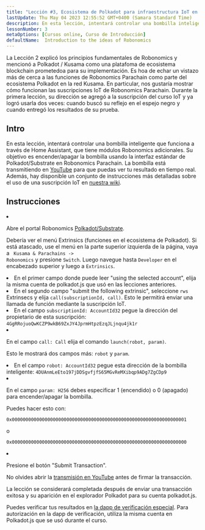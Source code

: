 ```yaml
---
title: "Lección #3, Ecosistema de Polkadot para infraestructura IoT en el hogar"
lastUpdate: Thu May 04 2023 12:55:52 GMT+0400 (Samara Standard Time)
description: En esta lección, intentará controlar una bombilla inteligente que funciona a través de Home Assistant, que tiene módulos Robonomics adicionales.
lessonNumber: 3
metaOptions: [Cursos online, Curso de Introducción]
defaultName:  Introduction to the ideas of Robonomics
---
```



La Lección 2 explicó los principios fundamentales de Robonomics y mencionó a Polkadot / Kusama como una platafoma de ecosistema blockchain prometedoa para su implementación. Es hoa de echar un vistazo más de cerca a las funciones de Robonomics Parachain como parte del ecosistema Polkadot en la red Kusama. En particular, nos gustaría mostrar cómo funcionan las suscripciones IoT de Robonomics Parachain. Durante la primera lección, su dirección se agregó a la suscripción del curso IoT y ya logró usarla dos veces: cuando buscó su reflejo en el espejo negro y cuando entregó los resultados de su prueba.


## Intro

En esta lección, intentará controlar una bombilla inteligente que funciona a través de Home Assistant, que tiene módulos Robonomics adicionales. Su objetivo es encender/apagar la bombilla usando la interfaz estándar de Polkadot/Substrate en Robonomics Parachain. La bombilla está transmitiendo en [YouTube](https://www.youtube.com/channel/UCkemsNJWaCmvF1Oi50C-hAg/live) para que puedas ver tu resultado en tiempo real. Además, hay disponible un conjunto de instrucciones más detalladas sobre el uso de una suscripción IoT en [nuestra wiki](https://wiki.robonomics.network/docs/subscription-launch/).


## Instrucciones

<List type="numbers">

<li>

Abre el portal Robonomics [Polkadot/Substrate](https://polkadot.js.org/apps/?rpc=wss%3A%2F%2Fkusama.rpc.robonomics.network%2F#/extrinsics).

Debería ver el menú Extrinsics (funciones en el ecosistema de Polkadot). Si está atascado, use el menú en la parte superior izquierda de la página, vaya a <code> Kusama & Parachains -> Robonomics</code> y presione <code>Switch</code>. Luego navegue hasta <code>Developer</code> en el encabezado superior y luego a <code>Extrinsics</code>.

</li>

<li>
En el primer campo donde puede leer "using the selected account", elija la misma cuenta de polkadot.js que usó en las lecciones anteriores.
</li>

<li>
En el segundo campo "submit the following extrinsic", seleccione <code>rws</code> Extrinsecs y elija <code>call(subscriptionId, call)</code>. Esto le permitirá enviar una llamada de función mediante la suscripción IoT.
</li>

<li>
En el campo <code>subscriptionId: AccountId32</code> pegue la dirección del propietario de esta suscripción: <code>4GgRRojuoQwKCZP9wkB69ZxJY4JprmHtpzEzqJLjnqu4jk1r</code>
</li>

<li>

En el campo  <code>call: Call</code> elija el comando <code>launch(robot, param)</code>.

Esto le mostrará dos campos más: <code>robot</code> y <code>param</code>.

</li>

<li>
En el campo <code>robot: AccountId32</code> pegue esta dirección de la bombilla inteligente: <code>4DUAnmLeEto197jDDSgvfjfS65MGvReMXibqp9ADg7ZgCDp9</code>
</li>

<li>

En el campo <code>param: H256</code> debes especificar 1 (encendido) o 0 (apagado) para encender/apagar la bombilla.

Puedes hacer esto con:

<code>0x0000000000000000000000000000000000000000000000000000000000000001</code>

o

<code>0x0000000000000000000000000000000000000000000000000000000000000000</code>

</li>

<li>

Presione el botón "Submit Transaction".

No olvides abrir la [transmisión en YouTube](https://www.youtube.com/channel/UCkemsNJWaCmvF1Oi50C-hAg/live) antes de firmar la transacción.

</li>


</List>

<Result>

La lección se considerará completada después de enviar una transacción exitosa y su aparición en el explorador Polkadot para su cuenta polkadot.js.

Puedes verificar tus resultados en [la dapp de verificación especial](https://lk.robonomics.academy/). Para autorización en la dapp de verificación, utiliza la misma cuenta en Polkadot.js que se usó durante el curso.

</Result>
